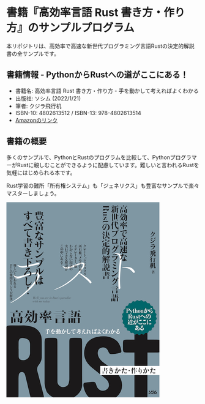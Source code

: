 # 書籍『高効率言語 Rust 書き方・作り方』のサンプルプログラム

本リポジトリは、高効率で高速な新世代プログラミング言語Rustの決定的解説書の全サンプルです。

## 書籍情報 - PythonからRustへの道がここにある！

- 書籍名: 高効率言語 Rust 書き方・作り方 - 手を動かして考えればよくわかる
- 出版社: ソシム (2022/1/21)
- 筆者: クジラ飛行机
- ISBN-10: 4802613512 / ISBN-13: 978-4802613514
- [Amazonのリンク](https://amzn.to/3mnx9qe)

## 書籍の概要

多くのサンプルで、PythonとRustのプログラムを比較して、PythonプログラマーがRustに親しむことができるように配慮しています。難しいと言われるRustを気軽にはじめられる本です。

Rust学習の難所「所有権システム」も「ジェネリクス」も豊富なサンプルで楽々マスターしましょう。

![書影 - 高効率言語 Rust 書き方・作り方 - 手を動かして考えればよくわかる](syoei.jpg)
